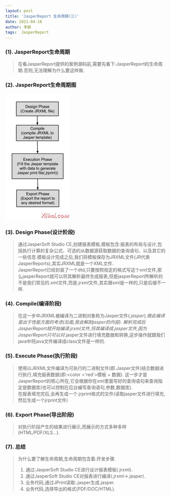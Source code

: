 ```yaml
---
layout: post
title: 'JasperReport 生命周期(三)'
date: 2021-04-18
author: 李新
tags:  JasperReport
---
```


### (1). JasperReport生命周期
> 在看JasperReport提供的案例源码前,需要先看下:JasperReport的生命周期.否则,无法理解为什么要这样做.

### (2). JasperReport生命周期图
!["JasperReport生命周期图"](/assets/jasper-report/imgs/jasper-report-life-cycle.jpeg)

### (3). Design Phase(设计阶段)
> 通过JasperSoft Studio CE,创建报表模板,模板包含:报表的布局与设计,包括执行计算的复杂公式、可选的从数据源获取数据的查询语句、以及其它的一些信息.模板设计完成之后,我们将模板保存为JRXML文件(JR代表JasperReports),其实JRXML就是一个XML文件.  
> JasperReport已经封装了一个dtd,只要按照规定的格式写这个xml文件,那么jasperReport就可以将其解析最终生成报表,但是jasperReport所解析的不是我们常见的.xml文件,而是.jrxml文件,其实跟xml是一样的,只是后缀不一样. 

### (4). Compile(编译阶段)
> 在这一步中JRXML被编译为二进制对象称为Jasper文件(*.jasper),做此编译是出于性能方面的考虑(后面,我会解剖jasper的内容).
> 解析完成后JasperReport就开始编译.jrxml文件,将其编译成.jasper文件,因为JasperReport只可以对*.jasper文件进行填充数据和转换,这步操作就跟我们java中将java文件编译成class文件是一样的.  

### (5). Execute Phase(执行阶段)
> 使用以JRXML文件编译为可执行的二进制文件(即.Jasper文件)结合数据进行执行,填充报表数据(即:<color ='red'>模板 + 数据</color>).
> 这一步才是JasperReport的核心所在,它会根据你在xml里面写好的查询语句来查询指定是数据库(也可以控制在后台编写查询语句,参数,数据库).  
> 在报表填充完后,会再生成一个.jrprint格式的文件(读取jasper文件进行填充,然后生成一个jrprint文件) 

### (6). Export Phase(导出阶段)
> 对执行阶段产生的结果进行展示,而展示的方式多种多样(HTML/PDF/XLS...).

### (7). 总结
> 为什么要了解生命周期,生命周期包含着:开发步骤.  
> 1. 通过:JasperSoft Studio CE进行设计报表模板(.jrxml).   
> 2. 通过JasperSoft Studio CE对报表进行编译(.jrxml->.jasper).   
> 3. 业务代码,通过JPrint读取:.jasper生成.jasper.     
> 4. 业务代码,选择导出的格式(PDF/DOC/HTML).   